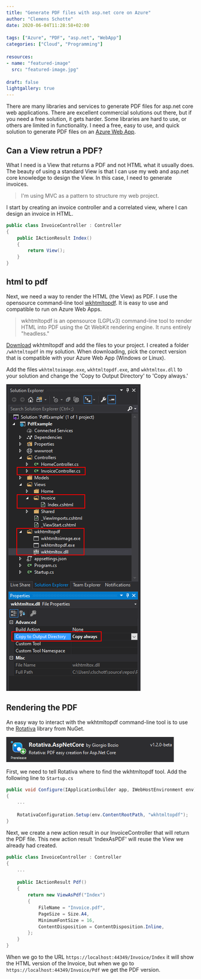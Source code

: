 ```yaml
---
title: "Generate PDF files with asp.net core on Azure"
author: "Clemens Schotte"
date: 2020-06-04T11:28:58+02:00

tags: ["Azure", "PDF", "asp.net", "WebApp"]
categories: ["Cloud", "Programming"]

resources:
- name: "featured-image"
  src: "featured-image.jpg"

draft: false
lightgallery: true
---
```


There are many libraries and services to generate PDF files for asp.net core web applications. There are excellent commercial solutions out there, but if you need a free solution, it gets harder. Some libraries are hard to use, or others are limited in functionality. I need a free, easy to use, and quick solution to generate PDF files on an [Azure Web App](https://azure.microsoft.com/en-us/services/app-service/web/).

## Can a View retrun a PDF?

What I need is a View that returns a PDF and not HTML what it usually does. The beauty of using a standard View is that I can use my web and asp.net core knowledge to design the View. In this case, I need to generate invoices. 

> I'm using MVC as a pattern to structure my web project.

I start by creating an invoice controller and a correlated view, where I can design an invoice in HTML.

```c#
public class InvoiceController : Controller
{
    public IActionResult Index()
    {
        return View();
    }
}
```

## html to pdf

Next, we need a way to render the HTML (the View) as PDF. I use the opensource command-line tool [wkhtmltopdf](https://wkhtmltopdf.org/). It is easy to use and compatible to run on Azure Web Apps.

> wkhtmltopdf is an opensource (LGPLv3) command-line tool to render HTML into PDF using the Qt WebKit rendering engine. It runs entirely "headless."

[Download](https://wkhtmltopdf.org/downloads.html) wkhtmltopdf and add the files to your project. I created a folder `/wkhtmltopdf` in my solution. When downloading, pick the correct version that is compatible with your Azure Web App (Windows or Linux).

Add the files `wkhtmltoimage.exe`, `wkhtmltopdf.exe`, and `wkhtmltox.dll` to your solution and change the 'Copy to Output Directory' to 'Copy always.'

![solution explorer](solution_explorer.png)

## Rendering the PDF

An easy way to interact with the wkhtmltopdf command-line tool is to use the [Rotativa](https://github.com/webgio/Rotativa.AspNetCore) library from NuGet.

![Rotativa NuGet library](rotativa.png)

First, we need to tell Rotativa where to find the wkhtmltopdf tool. Add the following line to `Startup.cs`

```c#
public void Configure(IApplicationBuilder app, IWebHostEnvironment env)
{
    ...

    RotativaConfiguration.Setup(env.ContentRootPath, "wkhtmltopdf");
}
```

Next, we create a new action result in our InvoiceController that will return the PDF file. This new action result 'IndexAsPDF' will reuse the View we already had created. 

```c#
public class InvoiceController : Controller
{
    ...

    public IActionResult Pdf()
    {
        return new ViewAsPdf("Index")
        {
            FileName = "Invoice.pdf",
            PageSize = Size.A4,
            MinimumFontSize = 16,
            ContentDisposition = ContentDisposition.Inline,
        };
    }
}
```

When we go to the URL `https://localhost:44349/Invoice/Index` it will show the HTML version of the Invoice, but when we go to `https://localhost:44349/Invoice/Pdf` we get the PDF version.